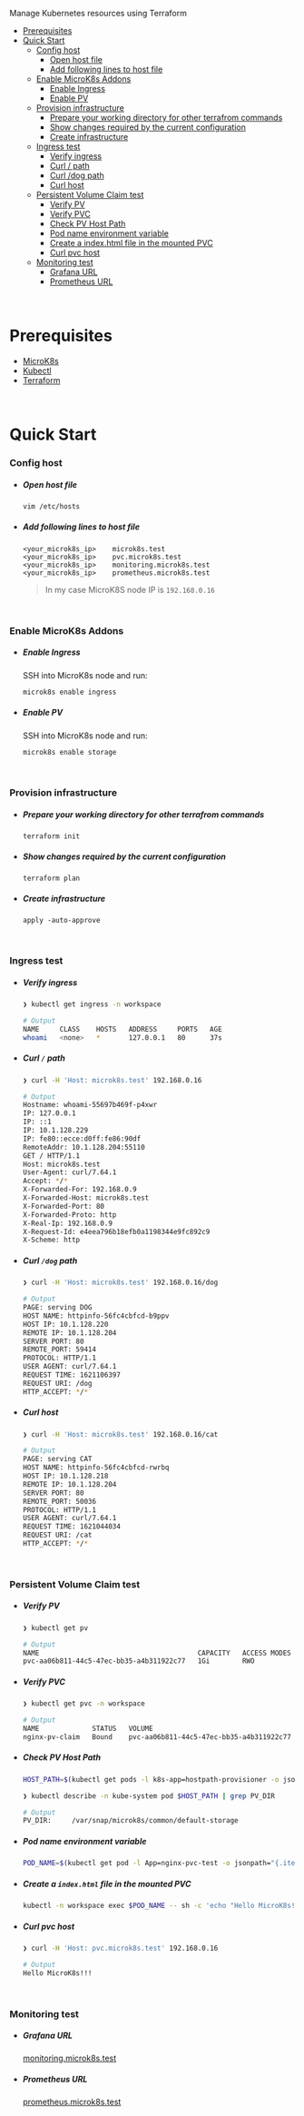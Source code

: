 Manage Kubernetes resources using Terraform

* [Prerequisites](#prerequisites)
* [Quick Start](#quick-start)
    * [Config host](#config-host)
        * [Open host file](#open-host-file)
        * [Add following lines to host file](#add-following-lines-to-host-file)
    * [Enable MicroK8s Addons](#enable-microk8s-addons)
        * [Enable Ingress](#enable-ingress)
        * [Enable PV](#enable-pv)
    * [Provision infrastructure](#provision-infrastructure)
        * [Prepare your working directory for other terrafrom commands](#prepare-your-working-directory-for-other-terrafrom-commands)
        * [Show changes required by the current configuration](#show-changes-required-by-the-current-configuration)
        * [Create infrastructure](#create-infrastructure)
    * [Ingress test](#ingress-test)
        * [Verify ingress](#verify-ingress)
        * [Curl / path](#curl--path)
        * [Curl /dog path](#curl-dog-path)
        * [Curl host](#curl-host)
    * [Persistent Volume Claim test](#persistent-volume-claim-test)
        * [Verify PV](#verify-pv)
        * [Verify PVC](#verify-pvc)
        * [Check PV Host Path](#check-pv-host-path)
        * [Pod name environment variable](#pod-name-environment-variable)
        * [Create a index\.html file in the mounted PVC](#create-a-indexhtml-file-in-the-mounted-pvc)
        * [Curl pvc host](#curl-pvc-host)
    * [Monitoring test](#monitoring-test)
        * [Grafana URL](#grafana-url)
        * [Prometheus URL](#prometheus-url)

<br/>

# Prerequisites

- [MicroK8s](https://microk8s.io/)
- [Kubectl](https://kubernetes.io/docs/tasks/tools/)
- [Terraform](https://www.terraform.io/downloads.html)


<br/>

# Quick Start

### Config host

- ##### Open host file

  ```bash
  vim /etc/hosts
  ```

- ##### Add following lines to host file

  ```text
  <your_microk8s_ip>    microk8s.test
  <your_microk8s_ip>    pvc.microk8s.test
  <your_microk8s_ip>    monitoring.microk8s.test
  <your_microk8s_ip>    prometheus.microk8s.test
  ```
  
  > In my case MicroK8S node IP is `192.168.0.16`

<br/>

### Enable MicroK8s Addons

- ##### Enable Ingress

  SSH into MicroK8s node and run:

  ```bash
  microk8s enable ingress
  ```

- ##### Enable PV

  SSH into MicroK8s node and run:

  ```bash
  microk8s enable storage
  ```

<br/>

### Provision infrastructure

- ##### Prepare your working directory for other terrafrom commands

  ```
  terraform init
  ```

- ##### Show changes required by the current configuration

  ```
  terraform plan
  ```

- ##### Create infrastructure

  ```
  apply -auto-approve
  ```

<br/>


### Ingress test 

- ##### Verify ingress

  ```bash
  ❯ kubectl get ingress -n workspace
  
  # Output
  NAME     CLASS    HOSTS   ADDRESS     PORTS   AGE
  whoami   <none>   *       127.0.0.1   80      37s
  ```
- ##### Curl `/` path

  ```bash
  ❯ curl -H 'Host: microk8s.test' 192.168.0.16

  # Output
  Hostname: whoami-55697b469f-p4xwr
  IP: 127.0.0.1
  IP: ::1
  IP: 10.1.128.229
  IP: fe80::ecce:d0ff:fe86:90df
  RemoteAddr: 10.1.128.204:55110
  GET / HTTP/1.1
  Host: microk8s.test
  User-Agent: curl/7.64.1
  Accept: */*
  X-Forwarded-For: 192.168.0.9
  X-Forwarded-Host: microk8s.test
  X-Forwarded-Port: 80
  X-Forwarded-Proto: http
  X-Real-Ip: 192.168.0.9
  X-Request-Id: e4eea796b18efb0a1198344e9fc892c9
  X-Scheme: http
  ```

- ##### Curl `/dog` path

  ```bash
  ❯ curl -H 'Host: microk8s.test' 192.168.0.16/dog

  # Output
  PAGE: serving DOG
  HOST NAME: httpinfo-56fc4cbfcd-b9ppv
  HOST IP: 10.1.128.220
  REMOTE IP: 10.1.128.204
  SERVER PORT: 80
  REMOTE_PORT: 59414
  PROTOCOL: HTTP/1.1
  USER AGENT: curl/7.64.1
  REQUEST TIME: 1621106397
  REQUEST URI: /dog
  HTTP_ACCEPT: */*
  ```

- ##### Curl host

  ```bash
  ❯ curl -H 'Host: microk8s.test' 192.168.0.16/cat
  
  # Output
  PAGE: serving CAT
  HOST NAME: httpinfo-56fc4cbfcd-rwrbq
  HOST IP: 10.1.128.218
  REMOTE IP: 10.1.128.204
  SERVER PORT: 80
  REMOTE_PORT: 50036
  PROTOCOL: HTTP/1.1
  USER AGENT: curl/7.64.1
  REQUEST TIME: 1621044034
  REQUEST URI: /cat
  HTTP_ACCEPT: */*
  ```

<br/>

### Persistent Volume Claim test

- ##### Verify PV

  ```bash
  ❯ kubectl get pv

  # Output
  NAME                                       CAPACITY   ACCESS MODES   RECLAIM POLICY   STATUS   CLAIM                      STORAGECLASS        REASON   AGE
  pvc-aa06b811-44c5-47ec-bb35-a4b311922c77   1Gi        RWO            Delete           Bound    workspace/nginx-pv-claim   microk8s-hostpath            50m
  ```

- ##### Verify PVC

  ```bash
  ❯ kubectl get pvc -n workspace
  
  # Output
  NAME             STATUS   VOLUME                                     CAPACITY   ACCESS MODES   STORAGECLASS        AGE
  nginx-pv-claim   Bound    pvc-aa06b811-44c5-47ec-bb35-a4b311922c77   1Gi        RWO            microk8s-hostpath   33m
  ```


- ##### Check PV Host Path

  ```bash
  HOST_PATH=$(kubectl get pods -l k8s-app=hostpath-provisioner -o jsonpath="{.items[0].metadata.name}" -n kube-system)
  ```

  ```bash
  ❯ kubectl describe -n kube-system pod $HOST_PATH | grep PV_DIR

  # Output
  PV_DIR:     /var/snap/microk8s/common/default-storage
  ```

- ##### Pod name environment variable

  ```bash
  POD_NAME=$(kubectl get pod -l App=nginx-pvc-test -o jsonpath="{.items[0].metadata.name}" -n workspace)
  ```

  

- ##### Create a `index.html` file in the mounted PVC

  ```bash
  kubectl -n workspace exec $POD_NAME -- sh -c 'echo "Hello MicroK8s!!!" > /usr/share/nginx/html/index.html'
  ```

- ##### Curl pvc host

  ```bash
  ❯ curl -H 'Host: pvc.microk8s.test' 192.168.0.16
  
  # Output
  Hello MicroK8s!!!
  ```


<br/>

### Monitoring test

- ##### Grafana URL

  [monitoring.microk8s.test](http://prometheus.microk8s.test)

- ##### Prometheus URL

  [prometheus.microk8s.test](http://prometheus.microk8s.test)   

